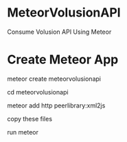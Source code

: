 # MeteorVolusionAPI
Consume Volusion API Using Meteor

# Create Meteor App

meteor create meteorvolusionapi

cd meteorvolusionapi

meteor add http peerlibrary:xml2js

copy these files

run meteor
